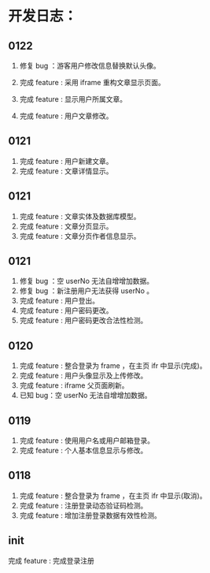 # 开发日志：

## 0122

1. 修复 bug ：游客用户修改信息替换默认头像。

2. 完成 feature : 采用 iframe 重构文章显示页面。

3. 完成 feature : 显示用户所属文章。

4. 完成 feature : 用户文章修改。

   

## 0121

1. 完成 feature : 用户新建文章。
2. 完成 feature : 文章详情显示。



## 0121

1. 完成 feature : 文章实体及数据库模型。
2. 完成 feature : 文章分页显示。
3. 完成 feature : 文章分页作者信息显示。



## 0121

1. 修复 bug ：空 userNo 无法自增增加数据。
2. 修复 bug ：新注册用户无法获得 userNo 。
3. 完成 feature : 用户登出。
4. 完成 feature : 用户密码更改。
5. 完成 feature : 用户密码更改合法性检测。



## 0120

1. 完成 feature : 整合登录为 frame ，在主页 ifr 中显示(完成)。
2. 完成 feature : 用户头像显示及上传修改。
3. 完成 feature :  iframe 父页面刷新。
4. 已知 bug：空 userNo 无法自增增加数据。



## 0119

1. 完成 feature : 使用用户名或用户邮箱登录。
2. 完成 feature : 个人基本信息显示与修改。



## 0118

1. 完成 feature : 整合登录为 frame ，在主页 ifr 中显示(取消)。
2. 完成 feature : 注册登录动态验证码检测。
3. 完成 feature : 增加注册登录数据有效性检测。



## init 

完成 feature : 完成登录注册

